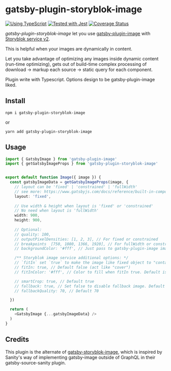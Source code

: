 # gatsby-plugin-storyblok-image

[![Using TypeScript](https://img.shields.io/badge/%3C/%3E-TypeScript-0072C4.svg)](https://www.typescriptlang.org/)
[![Tested with Jest](https://img.shields.io/badge/tested_with-Jest-99424f.svg)](https://github.com/facebook/jest)
[![Coverage Status](https://coveralls.io/repos/github/nonjene/gatsby-plugin-storyblok-image/badge.svg)](https://coveralls.io/github/nonjene/gatsby-plugin-storyblok-imager)

_gatsby-plugin-storyblok-image_ let you use [gatsby-plugin-image](https://www.gatsbyjs.com/docs/reference/built-in-components/gatsby-plugin-image) with [Storyblok service v2](https://www.storyblok.com/docs/image-service).

This is helpful when your images are dynamically in content.

Let you take advantage of optimizing any images inside dynamic content (run-time optimizing), gets out of build-time complex processing of download -> markup each source -> static query for each component.


Plugin write with Typescript. Options design to be gatsby-plugin-image liked.


## Install

`npm i gatsby-plugin-storyblok-image`

or

`yarn add gatsby-plugin-storyblok-image`


## Usage

```typescript
import { GatsbyImage } from 'gatsby-plugin-image'
import { getGatsbyImageProps } from 'gatsby-plugin-storyblok-image'


export default function Image({ image }) {
  const gatsbyImageData = getGatsbyImageProps(image, {
    // layout can be 'fixed' | 'constrained' | 'fullWidth'
    // see more: https://www.gatsbyjs.com/docs/reference/built-in-components/gatsby-plugin-image/#layout
    layout: 'fixed',
    
    // Use width & height when layout is 'fixed' or 'constrained'
    // No need when layout is 'fullWidth'
    width: 900,
    height: 900,
    
    // Optional:
    // quality: 100,
    // outputPixelDensities: [1, 2, 3], // For fixed or constrained
    // breakpoints	[750, 1080, 1366, 1920], // For fullWidth or constrained
    // backgroundColor: '#fff', // Just pass to gatsby-plugin-image image prop

    /** Storyblok image service additional options: */
    // `fitIn` set `true` to make the image like fixed object to "contain". Refer to https://www.storyblok.com/docs/image-service#fit-in
    // fitIn: true, // Default false (act like "cover")
    // fitInColor: '#fff', // Color to fill when fitIn true. Default is transparent. okay to add `#` prefix.

    // smartCrop: true, // Default true
    // fallback: true, // Set false to disable fallback image. Default true
    // fallbackQuality: 70, // Default 70

  })

  return (
    <GatsbyImage {...gatsbyImageData} />
  )
}

```


## Credits

This plugin is the alternate of [gatsby-storyblok-image](https://github.com/bejamas/gatsby-storyblok-image), which is inspired by Sanity's way of implementing gatsby-image outside of GraphQL in their gatsby-source-sanity plugin.
